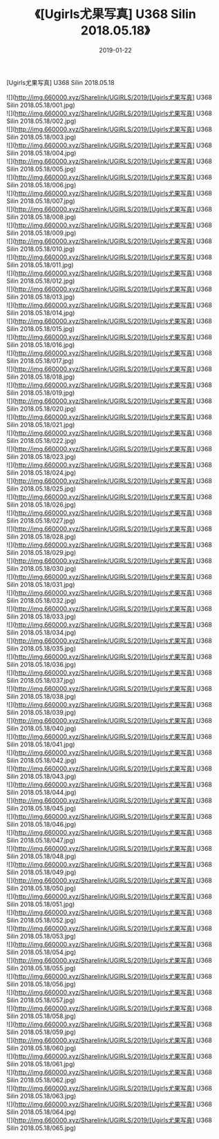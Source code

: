 ﻿---
layout: post
title:  《[Ugirls尤果写真] U368 Silin 2018.05.18》
date:   2019-01-22
img: http://img.660000.xyz/Sharelink/UGIRLS/2019/[Ugirls尤果写真] U368 Silin 2018.05.18/000.jpg
categories: [美女, 清纯, 唯美]
---

[Ugirls尤果写真] U368 Silin 2018.05.18

 ![](http://img.660000.xyz/Sharelink/UGIRLS/2019/[Ugirls尤果写真] U368 Silin 2018.05.18/001.jpg) <br>![](http://img.660000.xyz/Sharelink/UGIRLS/2019/[Ugirls尤果写真] U368 Silin 2018.05.18/002.jpg) <br>![](http://img.660000.xyz/Sharelink/UGIRLS/2019/[Ugirls尤果写真] U368 Silin 2018.05.18/003.jpg) <br>![](http://img.660000.xyz/Sharelink/UGIRLS/2019/[Ugirls尤果写真] U368 Silin 2018.05.18/004.jpg) <br>![](http://img.660000.xyz/Sharelink/UGIRLS/2019/[Ugirls尤果写真] U368 Silin 2018.05.18/005.jpg) <br>![](http://img.660000.xyz/Sharelink/UGIRLS/2019/[Ugirls尤果写真] U368 Silin 2018.05.18/006.jpg) <br>![](http://img.660000.xyz/Sharelink/UGIRLS/2019/[Ugirls尤果写真] U368 Silin 2018.05.18/007.jpg) <br>![](http://img.660000.xyz/Sharelink/UGIRLS/2019/[Ugirls尤果写真] U368 Silin 2018.05.18/008.jpg) <br>![](http://img.660000.xyz/Sharelink/UGIRLS/2019/[Ugirls尤果写真] U368 Silin 2018.05.18/009.jpg) <br>![](http://img.660000.xyz/Sharelink/UGIRLS/2019/[Ugirls尤果写真] U368 Silin 2018.05.18/010.jpg) <br>![](http://img.660000.xyz/Sharelink/UGIRLS/2019/[Ugirls尤果写真] U368 Silin 2018.05.18/011.jpg) <br>![](http://img.660000.xyz/Sharelink/UGIRLS/2019/[Ugirls尤果写真] U368 Silin 2018.05.18/012.jpg) <br>![](http://img.660000.xyz/Sharelink/UGIRLS/2019/[Ugirls尤果写真] U368 Silin 2018.05.18/013.jpg) <br>![](http://img.660000.xyz/Sharelink/UGIRLS/2019/[Ugirls尤果写真] U368 Silin 2018.05.18/014.jpg) <br>![](http://img.660000.xyz/Sharelink/UGIRLS/2019/[Ugirls尤果写真] U368 Silin 2018.05.18/015.jpg) <br>![](http://img.660000.xyz/Sharelink/UGIRLS/2019/[Ugirls尤果写真] U368 Silin 2018.05.18/016.jpg) <br>![](http://img.660000.xyz/Sharelink/UGIRLS/2019/[Ugirls尤果写真] U368 Silin 2018.05.18/017.jpg) <br>![](http://img.660000.xyz/Sharelink/UGIRLS/2019/[Ugirls尤果写真] U368 Silin 2018.05.18/018.jpg) <br>![](http://img.660000.xyz/Sharelink/UGIRLS/2019/[Ugirls尤果写真] U368 Silin 2018.05.18/019.jpg) <br>![](http://img.660000.xyz/Sharelink/UGIRLS/2019/[Ugirls尤果写真] U368 Silin 2018.05.18/020.jpg) <br>![](http://img.660000.xyz/Sharelink/UGIRLS/2019/[Ugirls尤果写真] U368 Silin 2018.05.18/021.jpg) <br>![](http://img.660000.xyz/Sharelink/UGIRLS/2019/[Ugirls尤果写真] U368 Silin 2018.05.18/022.jpg) <br>![](http://img.660000.xyz/Sharelink/UGIRLS/2019/[Ugirls尤果写真] U368 Silin 2018.05.18/023.jpg) <br>![](http://img.660000.xyz/Sharelink/UGIRLS/2019/[Ugirls尤果写真] U368 Silin 2018.05.18/024.jpg) <br>![](http://img.660000.xyz/Sharelink/UGIRLS/2019/[Ugirls尤果写真] U368 Silin 2018.05.18/025.jpg) <br>![](http://img.660000.xyz/Sharelink/UGIRLS/2019/[Ugirls尤果写真] U368 Silin 2018.05.18/026.jpg) <br>![](http://img.660000.xyz/Sharelink/UGIRLS/2019/[Ugirls尤果写真] U368 Silin 2018.05.18/027.jpg) <br>![](http://img.660000.xyz/Sharelink/UGIRLS/2019/[Ugirls尤果写真] U368 Silin 2018.05.18/028.jpg) <br>![](http://img.660000.xyz/Sharelink/UGIRLS/2019/[Ugirls尤果写真] U368 Silin 2018.05.18/029.jpg) <br>![](http://img.660000.xyz/Sharelink/UGIRLS/2019/[Ugirls尤果写真] U368 Silin 2018.05.18/030.jpg) <br>![](http://img.660000.xyz/Sharelink/UGIRLS/2019/[Ugirls尤果写真] U368 Silin 2018.05.18/031.jpg) <br>![](http://img.660000.xyz/Sharelink/UGIRLS/2019/[Ugirls尤果写真] U368 Silin 2018.05.18/032.jpg) <br>![](http://img.660000.xyz/Sharelink/UGIRLS/2019/[Ugirls尤果写真] U368 Silin 2018.05.18/033.jpg) <br>![](http://img.660000.xyz/Sharelink/UGIRLS/2019/[Ugirls尤果写真] U368 Silin 2018.05.18/034.jpg) <br>![](http://img.660000.xyz/Sharelink/UGIRLS/2019/[Ugirls尤果写真] U368 Silin 2018.05.18/035.jpg) <br>![](http://img.660000.xyz/Sharelink/UGIRLS/2019/[Ugirls尤果写真] U368 Silin 2018.05.18/036.jpg) <br>![](http://img.660000.xyz/Sharelink/UGIRLS/2019/[Ugirls尤果写真] U368 Silin 2018.05.18/037.jpg) <br>![](http://img.660000.xyz/Sharelink/UGIRLS/2019/[Ugirls尤果写真] U368 Silin 2018.05.18/038.jpg) <br>![](http://img.660000.xyz/Sharelink/UGIRLS/2019/[Ugirls尤果写真] U368 Silin 2018.05.18/039.jpg) <br>![](http://img.660000.xyz/Sharelink/UGIRLS/2019/[Ugirls尤果写真] U368 Silin 2018.05.18/040.jpg) <br>![](http://img.660000.xyz/Sharelink/UGIRLS/2019/[Ugirls尤果写真] U368 Silin 2018.05.18/041.jpg) <br>![](http://img.660000.xyz/Sharelink/UGIRLS/2019/[Ugirls尤果写真] U368 Silin 2018.05.18/042.jpg) <br>![](http://img.660000.xyz/Sharelink/UGIRLS/2019/[Ugirls尤果写真] U368 Silin 2018.05.18/043.jpg) <br>![](http://img.660000.xyz/Sharelink/UGIRLS/2019/[Ugirls尤果写真] U368 Silin 2018.05.18/044.jpg) <br>![](http://img.660000.xyz/Sharelink/UGIRLS/2019/[Ugirls尤果写真] U368 Silin 2018.05.18/045.jpg) <br>![](http://img.660000.xyz/Sharelink/UGIRLS/2019/[Ugirls尤果写真] U368 Silin 2018.05.18/046.jpg) <br>![](http://img.660000.xyz/Sharelink/UGIRLS/2019/[Ugirls尤果写真] U368 Silin 2018.05.18/047.jpg) <br>![](http://img.660000.xyz/Sharelink/UGIRLS/2019/[Ugirls尤果写真] U368 Silin 2018.05.18/048.jpg) <br>![](http://img.660000.xyz/Sharelink/UGIRLS/2019/[Ugirls尤果写真] U368 Silin 2018.05.18/049.jpg) <br>![](http://img.660000.xyz/Sharelink/UGIRLS/2019/[Ugirls尤果写真] U368 Silin 2018.05.18/050.jpg) <br>![](http://img.660000.xyz/Sharelink/UGIRLS/2019/[Ugirls尤果写真] U368 Silin 2018.05.18/051.jpg) <br>![](http://img.660000.xyz/Sharelink/UGIRLS/2019/[Ugirls尤果写真] U368 Silin 2018.05.18/052.jpg) <br>![](http://img.660000.xyz/Sharelink/UGIRLS/2019/[Ugirls尤果写真] U368 Silin 2018.05.18/053.jpg) <br>![](http://img.660000.xyz/Sharelink/UGIRLS/2019/[Ugirls尤果写真] U368 Silin 2018.05.18/054.jpg) <br>![](http://img.660000.xyz/Sharelink/UGIRLS/2019/[Ugirls尤果写真] U368 Silin 2018.05.18/055.jpg) <br>![](http://img.660000.xyz/Sharelink/UGIRLS/2019/[Ugirls尤果写真] U368 Silin 2018.05.18/056.jpg) <br>![](http://img.660000.xyz/Sharelink/UGIRLS/2019/[Ugirls尤果写真] U368 Silin 2018.05.18/057.jpg) <br>![](http://img.660000.xyz/Sharelink/UGIRLS/2019/[Ugirls尤果写真] U368 Silin 2018.05.18/058.jpg) <br>![](http://img.660000.xyz/Sharelink/UGIRLS/2019/[Ugirls尤果写真] U368 Silin 2018.05.18/059.jpg) <br>![](http://img.660000.xyz/Sharelink/UGIRLS/2019/[Ugirls尤果写真] U368 Silin 2018.05.18/060.jpg) <br>![](http://img.660000.xyz/Sharelink/UGIRLS/2019/[Ugirls尤果写真] U368 Silin 2018.05.18/061.jpg) <br>![](http://img.660000.xyz/Sharelink/UGIRLS/2019/[Ugirls尤果写真] U368 Silin 2018.05.18/062.jpg) <br>![](http://img.660000.xyz/Sharelink/UGIRLS/2019/[Ugirls尤果写真] U368 Silin 2018.05.18/063.jpg) <br>![](http://img.660000.xyz/Sharelink/UGIRLS/2019/[Ugirls尤果写真] U368 Silin 2018.05.18/064.jpg) <br>![](http://img.660000.xyz/Sharelink/UGIRLS/2019/[Ugirls尤果写真] U368 Silin 2018.05.18/065.jpg) <br>